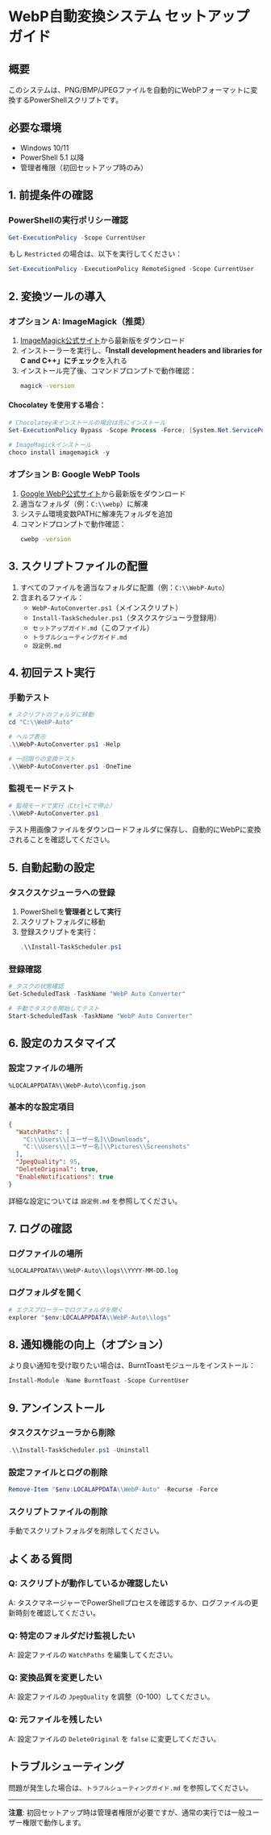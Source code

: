 # WebP自動変換システム セットアップガイド

## 概要
このシステムは、PNG/BMP/JPEGファイルを自動的にWebPフォーマットに変換するPowerShellスクリプトです。

## 必要な環境
- Windows 10/11
- PowerShell 5.1 以降
- 管理者権限（初回セットアップ時のみ）

## 1. 前提条件の確認

### PowerShellの実行ポリシー確認
```powershell
Get-ExecutionPolicy -Scope CurrentUser
```

もし `Restricted` の場合は、以下を実行してください：
```powershell
Set-ExecutionPolicy -ExecutionPolicy RemoteSigned -Scope CurrentUser
```

## 2. 変換ツールの導入

### オプション A: ImageMagick（推奨）

1. [ImageMagick公式サイト](https://imagemagick.org/script/download.php#windows)から最新版をダウンロード
2. インストーラーを実行し、**「Install development headers and libraries for C and C++」にチェック**を入れる
3. インストール完了後、コマンドプロンプトで動作確認：
   ```cmd
   magick -version
   ```

#### Chocolatey を使用する場合：
```powershell
# Chocolatey未インストールの場合は先にインストール
Set-ExecutionPolicy Bypass -Scope Process -Force; [System.Net.ServicePointManager]::SecurityProtocol = [System.Net.ServicePointManager]::SecurityProtocol -bor 3072; iex ((New-Object System.Net.WebClient).DownloadString('https://community.chocolatey.org/install.ps1'))

# ImageMagickインストール
choco install imagemagick -y
```

### オプション B: Google WebP Tools

1. [Google WebP公式サイト](https://developers.google.com/speed/webp/download)から最新版をダウンロード
2. 適当なフォルダ（例：`C:\\webp`）に解凍
3. システム環境変数PATHに解凍先フォルダを追加
4. コマンドプロンプトで動作確認：
   ```cmd
   cwebp -version
   ```

## 3. スクリプトファイルの配置

1. すべてのファイルを適当なフォルダに配置（例：`C:\\WebP-Auto`）
2. 含まれるファイル：
   - `WebP-AutoConverter.ps1`（メインスクリプト）
   - `Install-TaskScheduler.ps1`（タスクスケジューラ登録用）
   - `セットアップガイド.md`（このファイル）
   - `トラブルシューティングガイド.md`
   - `設定例.md`

## 4. 初回テスト実行

### 手動テスト
```powershell
# スクリプトのフォルダに移動
cd "C:\\WebP-Auto"

# ヘルプ表示
.\\WebP-AutoConverter.ps1 -Help

# 一回限りの変換テスト
.\\WebP-AutoConverter.ps1 -OneTime
```

### 監視モードテスト
```powershell
# 監視モードで実行（Ctrl+Cで停止）
.\\WebP-AutoConverter.ps1
```

テスト用画像ファイルをダウンロードフォルダに保存し、自動的にWebPに変換されることを確認してください。

## 5. 自動起動の設定

### タスクスケジューラへの登録

1. PowerShellを**管理者として実行**
2. スクリプトフォルダに移動
3. 登録スクリプトを実行：
   ```powershell
   .\\Install-TaskScheduler.ps1
   ```

### 登録確認
```powershell
# タスクの状態確認
Get-ScheduledTask -TaskName "WebP Auto Converter"

# 手動でタスクを開始してテスト
Start-ScheduledTask -TaskName "WebP Auto Converter"
```

## 6. 設定のカスタマイズ

### 設定ファイルの場所
```
%LOCALAPPDATA%\\WebP-Auto\\config.json
```

### 基本的な設定項目
```json
{
  "WatchPaths": [
    "C:\\Users\\[ユーザー名]\\Downloads",
    "C:\\Users\\[ユーザー名]\\Pictures\\Screenshots"
  ],
  "JpegQuality": 95,
  "DeleteOriginal": true,
  "EnableNotifications": true
}
```

詳細な設定については `設定例.md` を参照してください。

## 7. ログの確認

### ログファイルの場所
```
%LOCALAPPDATA%\\WebP-Auto\\logs\\YYYY-MM-DD.log
```

### ログフォルダを開く
```powershell
# エクスプローラーでログフォルダを開く
explorer "$env:LOCALAPPDATA\\WebP-Auto\\logs"
```

## 8. 通知機能の向上（オプション）

より良い通知を受け取りたい場合は、BurntToastモジュールをインストール：

```powershell
Install-Module -Name BurntToast -Scope CurrentUser
```

## 9. アンインストール

### タスクスケジューラから削除
```powershell
.\\Install-TaskScheduler.ps1 -Uninstall
```

### 設定ファイルとログの削除
```powershell
Remove-Item "$env:LOCALAPPDATA\\WebP-Auto" -Recurse -Force
```

### スクリプトファイルの削除
手動でスクリプトフォルダを削除してください。

## よくある質問

### Q: スクリプトが動作しているか確認したい
A: タスクマネージャーでPowerShellプロセスを確認するか、ログファイルの更新時刻を確認してください。

### Q: 特定のフォルダだけ監視したい
A: 設定ファイルの `WatchPaths` を編集してください。

### Q: 変換品質を変更したい
A: 設定ファイルの `JpegQuality` を調整（0-100）してください。

### Q: 元ファイルを残したい
A: 設定ファイルの `DeleteOriginal` を `false` に変更してください。

## トラブルシューティング

問題が発生した場合は、`トラブルシューティングガイド.md` を参照してください。

---
**注意**: 初回セットアップ時は管理者権限が必要ですが、通常の実行では一般ユーザー権限で動作します。